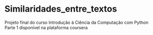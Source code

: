 # Similaridades_entre_textos
Projeto final do curso Introdução à Ciência da Computação com Python Parte 1 disponível na plataforma coursera
